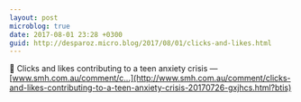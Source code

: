 ```yaml
---
layout: post
microblog: true
date: 2017-08-01 23:28 +0300
guid: http://desparoz.micro.blog/2017/08/01/clicks-and-likes.html
---
```

🔗 Clicks and likes contributing to a teen anxiety crisis — [www.smh.com.au/comment/c...](http://www.smh.com.au/comment/clicks-and-likes-contributing-to-a-teen-anxiety-crisis-20170726-gxjhcs.html?btis)
